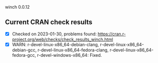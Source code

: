 winch 0.0.12

## Current CRAN check results

- [x] Checked on 2023-01-30, problems found: https://cran.r-project.org/web/checks/check_results_winch.html
- [x] WARN: r-devel-linux-x86_64-debian-clang, r-devel-linux-x86_64-debian-gcc, r-devel-linux-x86_64-fedora-clang, r-devel-linux-x86_64-fedora-gcc, r-devel-windows-x86_64: Fixed.
